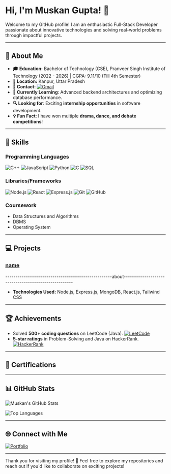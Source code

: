 # Hi, I'm Muskan Gupta! 👋

Welcome to my GitHub profile! I am an enthusiastic Full-Stack Developer passionate about innovative technologies and solving real-world problems through impactful projects.

---

## 🌟 About Me
- **🎓 Education:** Bachelor of Technology (CSE), Pranveer Singh Institute of Technology (2022 - 2026) | CGPA: 9.11/10 (Till 4th Semester)
- **📍 Location:** Kanpur, Uttar Pradesh
- **💌 Contact:** [![Gmail](https://img.shields.io/badge/-Gmail-D14836?style=flat-square&logo=gmail&logoColor=white)](mailto:muskangupta7414@gmail.com)
- **🌱 Currently Learning**: Advanced backend architectures and optimizing database performance.  
- **🔍 Looking for**: Exciting **internship opportunities** in software development.  
- **💡 Fun Fact**: I have won multiple **drama, dance, and debate competitions**!  
---

## 🚀 Skills

### Programming Languages
![C++]([https://img.shields.io/badge/_C%2B%2B_-blue](https://img.shields.io/badge/-C++-00599C?style=for-the-badge&logo=c%2B%2B&logoColor=white))
![JavaScript](https://img.shields.io/badge/JavaScript-%23F7DF1E.svg?style=flat-square&logo=javascript&logoColor=black)
![Python](https://img.shields.io/badge/Python-%2314354C.svg?style=flat-square&logo=python&logoColor=white)
![C](https://img.shields.io/badge/C-%2300599C.svg?style=flat-square&logo=c&logoColor=white)
![SQL](https://img.shields.io/badge/SQL-%2307405e.svg?style=flat-square&logo=postgresql&logoColor=white)

### Libraries/Frameworks
![Node.js](https://img.shields.io/badge/Node.js-%2343853D.svg?style=flat-square&logo=node.js&logoColor=white)
![React](https://img.shields.io/badge/React-%2320232a.svg?style=flat-square&logo=react&logoColor=%2361DAFB)
![Express.js](https://img.shields.io/badge/Express.js-%23404d59.svg?style=flat-square&logo=express&logoColor=white)
![Git](https://img.shields.io/badge/Git-%23F05033.svg?style=flat-square&logo=git&logoColor=white)
![GitHub](https://img.shields.io/badge/GitHub-%23121011.svg?style=flat-square&logo=github&logoColor=white)

### Coursework
- Data Structures and Algorithms
- DBMS
- Operating System

---

## 💻 Projects

### [name](link)
----------------------------------------------------about-----------------------------------------------------
- **Technologies Used:** Node.js, Express.js, MongoDB, React.js, Tailwind CSS


---

## 🏆 Achievements
- Solved **500+ coding questions** on LeetCode (Java). [![LeetCode](https://img.shields.io/badge/LeetCode-%23FFA116.svg?style=flat-square&logo=leetcode&logoColor=white)](https://leetcode.com/u/muskan_gupta67/)
- **5-star ratings** in Problem-Solving and Java on HackerRank. [![HackerRank](https://img.shields.io/badge/-HackerRank-2EC866?style=flat-square&logo=HackerRank&logoColor=white)]()


---

## 📜 Certifications


---

## 📊 GitHub Stats  

![Muskan's GitHub Stats](https://github-readme-stats.vercel.app/api?username=muskaan-gupta&show_icons=true&theme=radical)  

![Top Languages](https://github-readme-stats.vercel.app/api/top-langs/?username=muskaan-gupta&layout=compact&theme=radical)  


---

## 🌐 Connect with Me
[![Portfolio](https://img.shields.io/badge/-Portfolio-orange)]()

---

Thank you for visiting my profile! 🌟 Feel free to explore my repositories and reach out if you'd like to collaborate on exciting projects!
